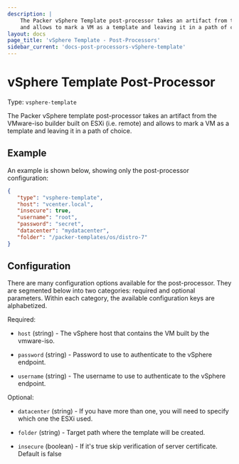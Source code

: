 ```yaml
---
description: |
    The Packer vSphere Template post-processor takes an artifact from the VMware-iso builder built on ESXi (i.e. remote)
    and allows to mark a VM as a template and leaving it in a path of choice.
layout: docs
page_title: 'vSphere Template - Post-Processors'
sidebar_current: 'docs-post-processors-vSphere-template'
---
```


# vSphere Template Post-Processor

Type: `vsphere-template`

The Packer vSphere template post-processor takes an artifact from the VMware-iso builder built on ESXi (i.e. remote) and
allows to mark a VM as a template and leaving it in a path of choice.

## Example

An example is shown below, showing only the post-processor configuration:

``` json
{
   "type": "vsphere-template",
   "host": "vcenter.local",
   "insecure": true,
   "username": "root",
   "password": "secret",
   "datacenter": "mydatacenter",
   "folder": "/packer-templates/os/distro-7"
}
```

## Configuration

There are many configuration options available for the post-processor. They are
segmented below into two categories: required and optional parameters. Within
each category, the available configuration keys are alphabetized.

Required:

-   `host` (string) - The vSphere host that contains the VM built by the vmware-iso.

-   `password` (string) - Password to use to authenticate to the vSphere endpoint.

-   `username` (string) - The username to use to authenticate to the vSphere endpoint.

Optional:

-   `datacenter` (string) - If you have more than one, you will need to specify which one the ESXi used.

-   `folder` (string) - Target path where the template will be created.

-   `insecure` (boolean) - If it's true skip verification of server certificate. Default is false
